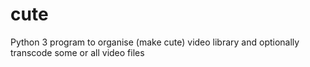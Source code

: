 # cute
Python 3 program to organise (make cute) video library and optionally transcode some or all video files

